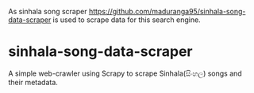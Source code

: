 As sinhala song scraper https://github.com/maduranga95/sinhala-song-data-scraper is used to scrape data for this search engine.

# sinhala-song-data-scraper
A simple web-crawler using Scrapy to scrape Sinhala(සිංහල) songs and their metadata. 